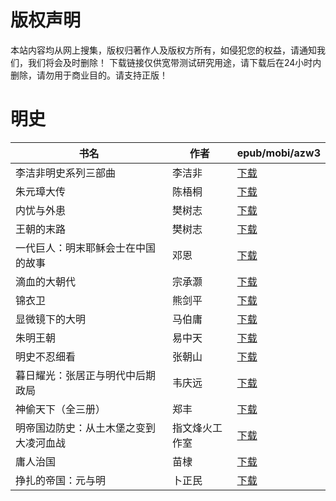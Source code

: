 # 版权声明

本站内容均从网上搜集，版权归著作人及版权方所有，如侵犯您的权益，请通知我们，我们将会及时删除！ 下载链接仅供宽带测试研究用途，请下载后在24小时内删除，请勿用于商业目的。请支持正版！

# 明史

| 书名 | 作者 | epub/mobi/azw3 |
| --- | --- | --- |
| 李洁非明史系列三部曲 | 李洁非 | [下载](https://url89.ctfile.com/f/31084289-1375503595-333015?p=8866) |
| 朱元璋大传 | 陈梧桐 | [下载](https://url89.ctfile.com/f/31084289-1357051045-81c76b?p=8866) |
| 内忧与外患 | 樊树志 | [下载](https://url89.ctfile.com/f/31084289-1357045750-19a698?p=8866) |
| 王朝的末路 | 樊树志 | [下载](https://url89.ctfile.com/f/31084289-1357045705-73a219?p=8866) |
| 一代巨人：明末耶稣会士在中国的故事 | 邓恩 | [下载](https://url89.ctfile.com/f/31084289-1357030192-3cc9c1?p=8866) |
| 滴血的大朝代 | 宗承灏 | [下载](https://url89.ctfile.com/f/31084289-1357030126-a99de7?p=8866) |
| 锦衣卫 | 熊剑平 | [下载](https://url89.ctfile.com/f/31084289-1357025716-291f4b?p=8866) |
| 显微镜下的大明 | 马伯庸 | [下载](https://url89.ctfile.com/f/31084289-1357025350-ca3612?p=8866) |
| 朱明王朝 | 易中天 | [下载](https://url89.ctfile.com/f/31084289-1357024888-0afa6a?p=8866) |
| 明史不忍细看 | 张朝山 | [下载](https://url89.ctfile.com/f/31084289-1357023964-23b953?p=8866) |
| 暮日耀光：张居正与明代中后期政局 | 韦庆远 | [下载](https://url89.ctfile.com/f/31084289-1357011595-bc04e1?p=8866) |
| 神偷天下（全三册） | 郑丰 | [下载](https://url89.ctfile.com/f/31084289-1357009021-1cedd4?p=8866) |
| 明帝国边防史：从土木堡之变到大凌河血战 | 指文烽火工作室 | [下载](https://url89.ctfile.com/f/31084289-1357009042-8a3cca?p=8866) |
| 庸人治国 | 苗棣 | [下载](https://url89.ctfile.com/f/31084289-1357008961-b049a1?p=8866) |
| 挣扎的帝国：元与明 | 卜正民 | [下载](https://url89.ctfile.com/f/31084289-1357008841-53bcc3?p=8866) |
